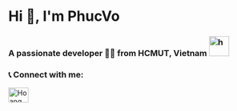 <h1 >Hi 👋, I'm PhucVo</h1>
<h3 >A passionate developer 👨‍💻 from HCMUT, Vietnam
<img src="https://upload.wikimedia.org/wikipedia/commons/thumb/d/de/HCMUT_official_logo.png/891px-HCMUT_official_logo.png" alt="h" height="40" width="40" /></img>
</h3>

<h3 align="left">📞 Connect with me:</h3>
<p align="left">
<a href="https://www.linkedin.com/in/ho%C3%A0ng-ph%C3%BAc-b470a2356" target="blank"><img align="center" src="https://raw.githubusercontent.com/rahuldkjain/github-profile-readme-generator/master/src/images/icons/Social/linked-in-alt.svg" alt="Hoang Phuc" height="30" width="40" /></a>
</p>

